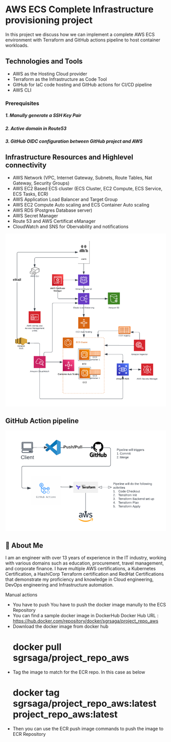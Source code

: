 
# AWS ECS Complete Infrastructure provisioning project

In this project we discuss how we can implement a complete AWS ECS environment with Terraform and GitHub actions pipeline to host container workloads.

## Technologies and Tools 
-  AWS as the Hosting Cloud provider
- Terraform as the Infrastructure as Code Tool
- GitHub for IaC code hosting and GitHub actions for CI/CD pipeline
- AWS CLI

### Prerequisites
##### 1. Manully generate a SSH Key Pair
##### 2. Active domain in Route53
##### 3. GitHub OIDC configuration between GitHub project and AWS 
## Infrastructure Resources and Highlevel connectivity

- AWS Network (VPC, Internet Gateway, Subnets, Route Tables, Nat Gateway, Security Groups)
- AWS EC2 Based ECS cluster (ECS Cluster, EC2 Compute, ECS Service, ECS Tasks, ECR)
- AWS Application Load Balancer and Target Group
- AWS EC2 Compute Auto scaling and ECS Container Auto scaling
- AWS RDS (Postgres Database server)
- AWS Secret Manager
- Route 53 and AWS Certificat eManager
- CloudWatch and SNS for Obervability and notifications

![High Level architecture](images/ECS-Ec2.png)

## GitHub Action pipeline

![GitHub Actions based pipeline](images/GitHub_Action_CICD.png)
## 🚀 About Me
I am an engineer with over 13 years of experience in the IT industry, working with various domains such as education, procurement, travel management, and corporate finance. I have multiple AWS certifications, a Kubernetes Certification, a HashiCorp Terraform certification and RedHat Certifications that demonstrate my proficiency and knowledge in Cloud engineering, DevOps engineering and Infrastructure automation.



Manual actions
* You have to push You have to push the docker image manully to the ECS Repository
* You can find a sample docker image in DockerHub
    Docker Hub URL : https://hub.docker.com/repository/docker/sgrsaga/project_repo_aws
* Download the docker image from docker hub
    # docker pull sgrsaga/project_repo_aws
* Tag the image to match for the ECR repo. In this case as below
    # docker tag sgrsaga/project_repo_aws:latest project_repo_aws:latest
* Then you can use the ECR push image commands to push the image to ECR Repository


